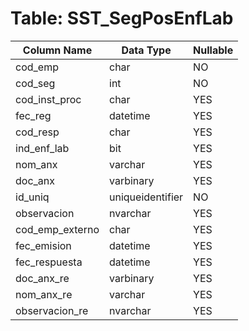 # Table: SST_SegPosEnfLab

| Column Name | Data Type | Nullable |
|-------------|-----------|----------|
| cod_emp | char | NO |
| cod_seg | int | NO |
| cod_inst_proc | char | YES |
| fec_reg | datetime | YES |
| cod_resp | char | YES |
| ind_enf_lab | bit | YES |
| nom_anx | varchar | YES |
| doc_anx | varbinary | YES |
| id_uniq | uniqueidentifier | NO |
| observacion | nvarchar | YES |
| cod_emp_externo | char | YES |
| fec_emision | datetime | YES |
| fec_respuesta | datetime | YES |
| doc_anx_re | varbinary | YES |
| nom_anx_re | varchar | YES |
| observacion_re | nvarchar | YES |
